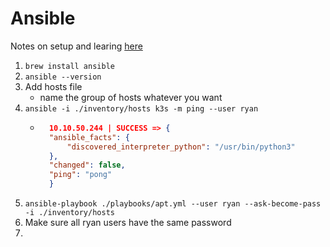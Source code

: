 # Ansible

Notes on setup and learing [here](https://www.youtube.com/watch?v=w9eCU4bGgjQ)

1. `brew install ansible`
1. `ansible --version`
1. Add hosts file
    * name the group of hosts whatever you want
1. `ansible -i ./inventory/hosts k3s -m ping --user ryan`
    * ```json
        10.10.50.244 | SUCCESS => {
        "ansible_facts": {
            "discovered_interpreter_python": "/usr/bin/python3"
        },
        "changed": false,
        "ping": "pong"
        }
1. `ansible-playbook ./playbooks/apt.yml --user ryan --ask-become-pass -i ./inventory/hosts`
1. Make sure all ryan users have the same password
1. 